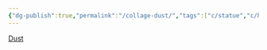 ```yaml
---
{"dg-publish":true,"permalink":"/collage-dust/","tags":["c/statue","c/hand","c/dust","c/gear","c/flat-background","c/white","c/red"],"created":"2024-01-05T11:35:32.841-05:00","updated":"2024-01-05T11:36:22.003-05:00"}
---
```



[Dust](https://www.instagram.com/p/CegtwUiu987/)
